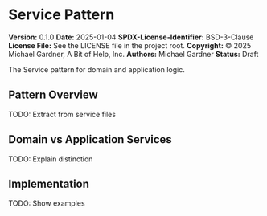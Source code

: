 # Service Pattern

**Version:** 0.1.0
**Date:** 2025-01-04
**SPDX-License-Identifier:** BSD-3-Clause
**License File:** See the LICENSE file in the project root.
**Copyright:** © 2025 Michael Gardner, A Bit of Help, Inc.
**Authors:** Michael Gardner
**Status:** Draft

The Service pattern for domain and application logic.

## Pattern Overview

TODO: Extract from service files

## Domain vs Application Services

TODO: Explain distinction

## Implementation

TODO: Show examples
